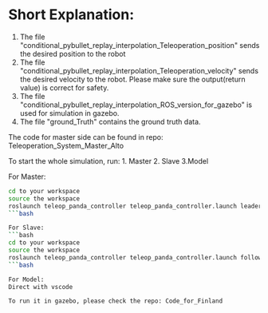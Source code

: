 # Short Explanation:
1. The file "conditional_pybullet_replay_interpolation_Teleoperation_position" sends the desired position to the robot
2. The file "conditional_pybullet_replay_interpolation_Teleoperation_velocity" sends the desired velocity to the robot. Please make sure the output(return value) is correct for safety.
3. The file "conditional_pybullet_replay_interpolation_ROS_version_for_gazebo" is used for simulation in gazebo.
4. The file "ground_Truth" contains the ground truth data.
  
The code for master side can be found in repo: Teleoperation_System_Master_Alto

To start the whole simulation, run: 1. Master 2. Slave 3.Model

For Master:
```bash
cd to your workspace
source the workspace
roslaunch teleop_panda_controller teleop_panda_controller.launch leader_ip:=192.168.3.108
```bash

For Slave:
```bash
cd to your workspace
source the workspace
roslaunch teleop_panda_controller teleop_panda_controller.launch follower_ip:=192.168.3.107
```bash

For Model:
Direct with vscode

To run it in gazebo, please check the repo: Code_for_Finland
